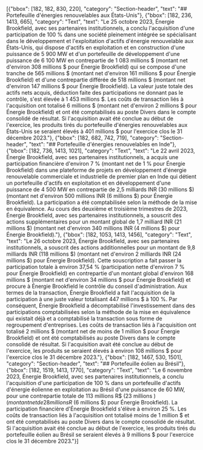 [{"bbox": [182, 182, 830, 220], "category": "Section-header", "text": "## Portefeuille d'énergies renouvelables aux États-Unis"}, {"bbox": [182, 236, 1413, 665], "category": "Text", "text": "Le 25 octobre 2023, Énergie Brookfield, avec ses partenaires institutionnels, a conclu l'acquisition d'une participation de 100 % dans une société pleinement intégrée se spécialisant dans le développement et l'exploitation d'actifs d'énergie renouvelable aux États-Unis, qui dispose d'actifs en exploitation et en construction d'une puissance de 5 900 MW et d'un portefeuille de développement d'une puissance de 6 100 MW en contrepartie de 1 083 millions $ (montant net d'environ 308 millions $ pour Énergie Brookfield) qui se compose d'une tranche de 565 millions $ (montant net d'environ 161 millions $ pour Énergie Brookfield) et d'une contrepartie différée de 518 millions $ (montant net d'environ 147 millions $ pour Énergie Brookfield). La valeur juste totale des actifs nets acquis, déduction faite des participations ne donnant pas le contrôle, s'est élevée à 1 453 millions $. Les coûts de transaction liés à l'acquisition ont totalisé 6 millions $ (montant net d'environ 2 millions $ pour Énergie Brookfield) et ont été comptabilisés au poste Divers dans le compte consolidé de résultat. Si l'acquisition avait été conclue au début de l'exercice, les produits tirés du portefeuille d'énergies renouvelables aux États-Unis se seraient élevés à 401 millions $ pour l'exercice clos le 31 décembre 2023."}, {"bbox": [182, 682, 742, 719], "category": "Section-header", "text": "## Portefeuille d'énergies renouvelables en Inde"}, {"bbox": [182, 736, 1413, 1021], "category": "Text", "text": "Le 22 avril 2023, Énergie Brookfield, avec ses partenaires institutionnels, a acquis une participation financière d'environ 7 % (montant net de 1 % pour Énergie Brookfield) dans une plateforme de projets en développement d'énergie renouvelable commerciale et industrielle de premier plan en Inde qui détient un portefeuille d'actifs en exploitation et en développement d'une puissance de 4 500 MW en contrepartie de 2,5 milliards INR (30 millions $) (montant net d'environ 500 millions INR (6 millions $) pour Énergie Brookfield). La participation a été comptabilisée selon la méthode de la mise en équivalence. Au cours des deuxième et troisième trimestres de 2023, Énergie Brookfield, avec ses partenaires institutionnels, a souscrit des actions supplémentaires pour un montant global de 1,7 milliard INR (21 millions $) (montant net d'environ 340 millions INR (4 millions $) pour Énergie Brookfield)."}, {"bbox": [182, 1053, 1413, 1456], "category": "Text", "text": "Le 26 octobre 2023, Énergie Brookfield, avec ses partenaires institutionnels, a souscrit des actions additionnelles pour un montant de 9,8 milliards INR (118 millions $) (montant net d'environ 2 milliards INR (24 millions $) pour Énergie Brookfield). Cette souscription a fait passer la participation totale à environ 37,54 % (participation nette d'environ 7 % pour Énergie Brookfield) en contrepartie d'un montant global d'environ 168 millions $ (montant net d'environ 34 millions $ pour Énergie Brookfield) et procure à Énergie Brookfield le contrôle du conseil d'administration. Aux termes de la transaction, Énergie Brookfield a fait l'acquisition de la participation à une juste valeur totalisant 447 millions $ à 100 %. Par conséquent, Énergie Brookfield a décomptabilisé l'investissement dans des participations comptabilisées selon la méthode de la mise en équivalence qui existait déjà et a comptabilisé la transaction sous forme de regroupement d'entreprises. Les coûts de transaction liés à l'acquisition ont totalisé 2 millions $ (montant net de moins de 1 million $ pour Énergie Brookfield) et ont été comptabilisés au poste Divers dans le compte consolidé de résultat. Si l'acquisition avait été conclue au début de l'exercice, les produits se seraient élevés à environ 108 millions $ pour l'exercice clos le 31 décembre 2023."}, {"bbox": [182, 1467, 530, 1501], "category": "Section-header", "text": "## Portefeuille éolien au Brésil"}, {"bbox": [182, 1519, 1413, 1770], "category": "Text", "text": "Le 6 novembre 2023, Énergie Brookfield, avec ses partenaires institutionnels, a conclu l'acquisition d'une participation de 100 % dans un portefeuille d'actifs d'énergie éolienne en exploitation au Brésil d'une puissance de 60 MW, pour une contrepartie totale de 113 millions R$ (23 millions $) (montant net de 28 millions R$ (6 millions $) pour Énergie Brookfield). La participation financière d'Énergie Brookfield s'élève à environ 25 %. Les coûts de transaction liés à l'acquisition ont totalisé moins de 1 million $ et ont été comptabilisés au poste Divers dans le compte consolidé de résultat. Si l'acquisition avait été conclue au début de l'exercice, les produits tirés du portefeuille éolien au Brésil se seraient élevés à 9 millions $ pour l'exercice clos le 31 décembre 2023."}]